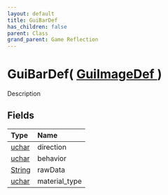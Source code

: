 ```yaml
---
layout: default
title: GuiBarDef
has_children: false
parent: Class
grand_parent: Game Reflection
---
```

# GuiBarDef( [ GuiImageDef ](/docs/game-reflection/classes/gui_image_def) )
Description 

## Fields

| Type | Name |
|:-------------|:--------------|
| [uchar](/docs/game-reflection/enums/uchar) | direction |
| [uchar](/docs/game-reflection/enums/uchar) | behavior |
| [String](/docs/game-reflection/components/string) | rawData |
| [uchar](/docs/game-reflection/enums/uchar) | material_type |

